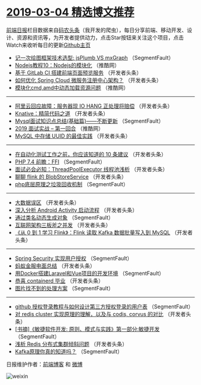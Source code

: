 # [2019-03-04 精选博文推荐](http://hao.caibaojian.com/date/2019/03/04)

[前端日报](http://caibaojian.com/c/news)栏目数据来自[码农头条](http://hao.caibaojian.com/)（我开发的爬虫），每日分享前端、移动开发、设计、资源和资讯等，为开发者提供动力，点击Star按钮来关注这个项目，点击Watch来收听每日的更新[Github主页](https://github.com/kujian/frontendDaily)
* [记一次绘图框架技术选型: jsPlumb VS mxGraph](http://hao.caibaojian.com/102527.html) （SegmentFault）
* [Nodejs教程10：Nodejs的模块化](http://hao.caibaojian.com/102583.html) （推酷网）
* [基于 GitLab CI 搭建前端页面预览服务](http://hao.caibaojian.com/102544.html) （开发者头条）
* [如何优化 Spring Cloud 微服务注册中心架构？](http://hao.caibaojian.com/102548.html) （开发者头条）
* [模块化cmd,amd中动态加载资源问题](http://hao.caibaojian.com/102581.html) （推酷网）

***
* [阿里云回应故障：服务器现 IO HANG 正处理将赔偿](http://hao.caibaojian.com/102538.html) （开发者头条）
* [Knative：精简代码之道](http://hao.caibaojian.com/102549.html) （开发者头条）
* [Mysql面试知识点总结(基础篇)——不断更新](http://hao.caibaojian.com/102528.html) （SegmentFault）
* [2019 面试实战 &#8211; 第一回合](http://hao.caibaojian.com/102582.html) （推酷网）
* [MySQL 中存储 UUID 的最佳实践](http://hao.caibaojian.com/102539.html) （开发者头条）

***
* [在自动化测试工作之前，你应该知道的 10 条建议](http://hao.caibaojian.com/102550.html) （开发者头条）
* [PHP 7.4 前瞻：FFI](http://hao.caibaojian.com/102529.html) （SegmentFault）
* [面试必会必知：ThreadPoolExecutor 线程池浅析](http://hao.caibaojian.com/102540.html) （开发者头条）
* [聊聊 flink 的 BlobStoreService](http://hao.caibaojian.com/102551.html) （开发者头条）
* [php底层原理之垃圾回收机制](http://hao.caibaojian.com/102530.html) （SegmentFault）

***
* [大数据误区](http://hao.caibaojian.com/102541.html) （开发者头条）
* [深入分析 Android Activity 启动流程](http://hao.caibaojian.com/102552.html) （开发者头条）
* [通过类名动态生成对象](http://hao.caibaojian.com/102531.html) （SegmentFault）
* [互联网架构三板斧之并发](http://hao.caibaojian.com/102542.html) （开发者头条）
* [《从 0 到 1 学习 Flink》：Flink 读取 Kafka 数据批量写入到 MySQL](http://hao.caibaojian.com/102553.html) （开发者头条）

***
* [Spring Security 实现用户授权](http://hao.caibaojian.com/102532.html) （SegmentFault）
* [蚂蚁金服电面总结](http://hao.caibaojian.com/102543.html) （开发者头条）
* [用Docker搭建Laravel和Vue项目的开发环境](http://hao.caibaojian.com/102522.html) （SegmentFault）
* [恭喜 containerd 毕业](http://hao.caibaojian.com/102554.html) （开发者头条）
* [图片找不到的处理方案](http://hao.caibaojian.com/102533.html) （SegmentFault）

***
* [github 授权登录教程与如何设计第三方授权登录的用户表](http://hao.caibaojian.com/102523.html) （SegmentFault）
* [对 redis cluster 实现原理的理解，以及与 codis, corvus 的对比](http://hao.caibaojian.com/102555.html) （开发者头条）
* [[书摘]《敏捷软件开发: 原则、模式与实践》第一部分:敏捷开发](http://hao.caibaojian.com/102534.html) （SegmentFault）
* [浅析 Redis 分布式集群倾斜问题](http://hao.caibaojian.com/102545.html) （开发者头条）
* [Kafka原理你真的知道吗？](http://hao.caibaojian.com/102524.html) （SegmentFault）

日报维护作者：[前端博客](http://caibaojian.com/) 和 [微博](http://caibaojian.com/go/weibo)

![weixin](https://user-images.githubusercontent.com/3055447/38468989-651132ac-3b80-11e8-8e6b-15122322a9d7.png)